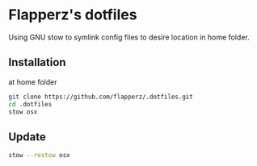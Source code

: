 # Flapperz's dotfiles

Using GNU stow to symlink config files to desire location in home folder.

## Installation

at home folder

```bash
git clone https://github.com/flapperz/.dotfiles.git
cd .dotfiles
stow osx
```

## Update

```bash
stow --restow osx
```
